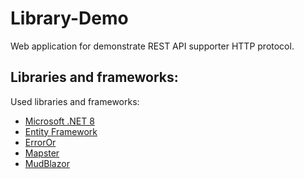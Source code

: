 # Library-Demo

Web application for demonstrate REST API supporter HTTP protocol.

## Libraries and frameworks:
Used libraries and frameworks:

- [Microsoft .NET 8](https://learn.microsoft.com/pl-pl/dotnet/core/get-started)
- [Entity Framework](https://learn.microsoft.com/pl-pl/ef/)
- [ErrorOr](https://github.com/amantinband/error-or)
- [Mapster](https://github.com/MapsterMapper/Mapster)
- [MudBlazor](https://mudblazor.com/)